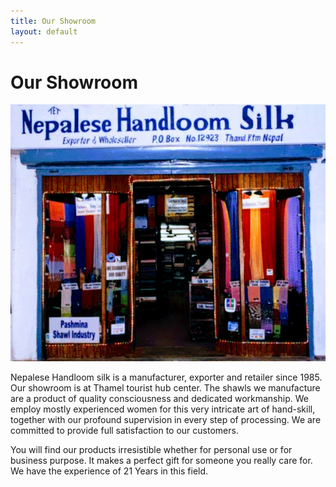 ```yaml
---
title: Our Showroom
layout: default
---
```


# Our Showroom
![Our Showroom in Thamel](images/showroom.jpg)

Nepalese Handloom silk is a manufacturer, exporter and retailer since 1985. Our showroom is at Thamel tourist hub center. The shawls we manufacture are a product of quality consciousness and dedicated workmanship. We employ mostly experienced women for this very intricate art of hand-skill, together with our profound supervision in every step of processing. We are committed to provide full satisfaction to our customers.

You will find our products irresistible whether for personal use or for business purpose. It makes a perfect gift for someone you really care for. We have the experience of 21 Years in this field.